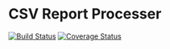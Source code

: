 CSV Report Processer
==================== 
[![Build Status](https://travis-ci.org/myslak71/csv_report_processer.svg?branch=master)](https://travis-ci.org/myslak71/csv_report_processer)
[![Coverage Status](https://coveralls.io/repos/github/myslak71/CSV-Report-Processing/badge.svg?branch=master)](https://coveralls.io/github/myslak71/CSV-Report-Processing?branch=master)
